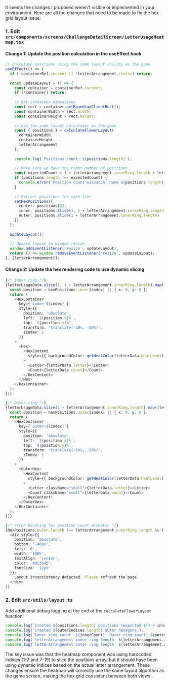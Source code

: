 It seems the changes I proposed weren't visible or implemented in your environment. Here are all the changes that need to be made to fix the hex grid layout issue:

### 1. Edit `src/components/screens/ChallengeDetailScreen/LetterUsageHeatmap.tsx`

#### Change 1: Update the position calculation in the useEffect hook

```typescript
// Calculate positions using the same layout utility as the game
useEffect(() => {
  if (!containerRef.current || !letterArrangement.center) return;
  
  const updateLayout = () => {
    const container = containerRef.current;
    if (!container) return;
    
    // Get container dimensions
    const rect = container.getBoundingClientRect();
    const containerWidth = rect.width;
    const containerHeight = rect.height;
    
    // Use the same layout calculator as the game
    const { positions } = calculateFlowerLayout(
      containerWidth, 
      containerHeight, 
      letterArrangement
    );
    
    console.log(`Positions count: ${positions.length}`);
    
    // Make sure we have the right number of positions
    const expectedCount = 1 + letterArrangement.innerRing.length + letterArrangement.outerRing.length;
    if (positions.length !== expectedCount) {
      console.error(`Position count mismatch: have ${positions.length}, expected ${expectedCount}`);
    }
    
    // Extract positions for each tier
    setHexPositions({
      center: positions[0],
      inner: positions.slice(1, 1 + letterArrangement.innerRing.length),
      outer: positions.slice(1 + letterArrangement.innerRing.length)
    });
  };
  
  updateLayout();
  
  // Update layout on window resize
  window.addEventListener('resize', updateLayout);
  return () => window.removeEventListener('resize', updateLayout);
}, [letterArrangement]);
```

#### Change 2: Update the hex rendering code to use dynamic slicing

```typescript
{/* Inner ring */}
{letterUsageData.slice(1, 1 + letterArrangement.innerRing.length).map((letterData, index) => {
  const position = hexPositions.inner[index] || { x: 0, y: 0 };
  return (
    <HexContainer
      key={`inner-${index}`}
      style={{
        position: 'absolute',
        left: `${position.x}%`,
        top: `${position.y}%`,
        transform: 'translate(-50%, -50%)',
        zIndex: 2
      }}
    >
      <Hex>
        <HexContent 
          style={{ backgroundColor: getHeatColor(letterData.heatLevel) }}
        >
          <Letter>{letterData.letter}</Letter>
          <Count>{letterData.count}</Count>
        </HexContent>
      </Hex>
    </HexContainer>
  );
})}

{/* Outer ring */}
{letterUsageData.slice(1 + letterArrangement.innerRing.length).map((letterData, index) => {
  const position = hexPositions.outer[index] || { x: 0, y: 0 };
  return (
    <HexContainer
      key={`outer-${index}`}
      style={{
        position: 'absolute',
        left: `${position.x}%`,
        top: `${position.y}%`,
        transform: 'translate(-50%, -50%)',
        zIndex: 1
      }}
    >
      <OuterHex>
        <HexContent 
          style={{ backgroundColor: getHeatColor(letterData.heatLevel) }}
        >
          <Letter className="small">{letterData.letter}</Letter>
          <Count className="small">{letterData.count}</Count>
        </HexContent>
      </OuterHex>
    </HexContainer>
  );
})}

{/* Error handling for position count mismatch */}
{hexPositions.outer.length !== letterArrangement.outerRing.length && (
  <div style={{
    position: 'absolute',
    bottom: '-40px',
    left: '0',
    width: '100%',
    textAlign: 'center',
    color: '#dc3545',
    fontSize: '12px'
  }}>
    Layout inconsistency detected. Please refresh the page.
  </div>
)}
```

### 2. Edit `src/utils/layout.ts`

Add additional debug logging at the end of the `calculateFlowerLayout` function:

```typescript
console.log(`Created ${positions.length} positions (expected ${1 + innerCount + outerCount})`);
console.log(`Created ${outerIndices.length} outer hexagons`);
console.log(`Inner ring count: ${innerCount}, Outer ring count: ${outerCount}`);
console.log(`letterArrangement inner ring length: ${letterArrangement.innerRing.length}`);
console.log(`letterArrangement outer ring length: ${letterArrangement.outerRing.length}`);
```

The key issue was that the heatmap component was using hardcoded indices (1-7 and 7-19) to slice the positions array, but it should have been using dynamic indices based on the actual letter arrangement. These changes ensure the heatmap will correctly use the same layout algorithm as the game screen, making the hex grid consistent between both views.